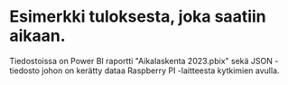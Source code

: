 # Esimerkki tuloksesta, joka saatiin aikaan.

Tiedostoissa on Power BI raportti "Aikalaskenta 2023.pbix" sekä JSON -tiedosto johon on kerätty dataa Raspberry PI -laitteesta kytkimien avulla.

